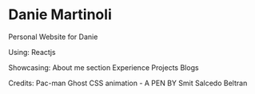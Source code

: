 # Danie Martinoli
Personal Website for Danie 

Using: Reactjs

Showcasing:
About me section
Experience
Projects
Blogs

Credits:
Pac-man Ghost CSS animation - A PEN BY Smit Salcedo Beltran
